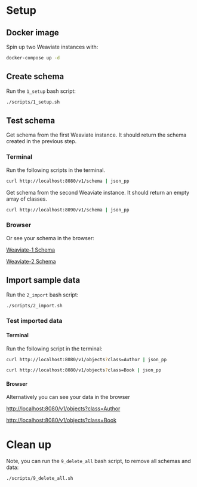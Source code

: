 # Setup

## Docker image

Spin up two Weaviate instances with:

```bash
docker-compose up -d
```

## Create schema
Run the `1_setup` bash script:

```bash
./scripts/1_setup.sh
```

## Test schema
Get schema from the first Weaviate instance. It should return the schema created in the previous step. 

### Terminal
Run the following scripts in the terminal.

```bash
curl http://localhost:8080/v1/schema | json_pp
```

Get schema from the second Weaviate instance. It should return an empty array of classes. 
```bash
curl http://localhost:8090/v1/schema | json_pp
```

### Browser
Or see your schema in the browser:

[Weaviate-1 Schema](http://localhost:8080/v1/schema)

[Weaviate-2 Schema](http://localhost:8090/v1/schema)

## Import sample data
Run the `2_import` bash script:

```bash
./scripts/2_import.sh
```

### Test imported data

#### Terminal

Run the following script in the terminal:
```bash
curl http://localhost:8080/v1/objects?class=Author | json_pp
```

```bash
curl http://localhost:8080/v1/objects?class=Book | json_pp
```

#### Browser

Alternatively you can see your data in the browser

[http://localhost:8080/v1/objects?class=Author](http://localhost:8080/v1/objects?class=Author)

[http://localhost:8080/v1/objects?class=Book](http://localhost:8080/v1/objects?class=Book)

# Clean up

Note, you can run the `9_delete_all` bash script, to remove all schemas and data:

```bash
./scripts/9_delete_all.sh
```

